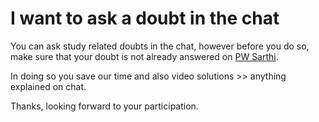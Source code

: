 # I want to ask a doubt in the chat
You can ask study related doubts in the chat, however before you do so, make sure that your doubt is not already answered on [PW Sarthi](http://jee.is-probably.gay/doubts). 

In doing so you save our time and also video solutions >> anything explained on chat. 

Thanks, looking forward to your participation.
